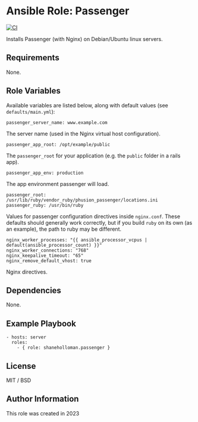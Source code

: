 # Ansible Role: Passenger

[![CI](https://github.com/shaneholloman/ansible-role-passenger/actions/workflows/ci.yml/badge.svg)](https://github.com/shaneholloman/ansible-role-passenger/actions/workflows/ci.yml)

Installs Passenger (with Nginx) on Debian/Ubuntu linux servers.

## Requirements

None.

## Role Variables

Available variables are listed below, along with default values (see `defaults/main.yml`):

    passenger_server_name: www.example.com

The server name (used in the Nginx virtual host configuration).

    passenger_app_root: /opt/example/public

The `passenger_root` for your application (e.g. the `public` folder in a rails app).

    passenger_app_env: production

The app environment passenger will load.

    passenger_root: /usr/lib/ruby/vendor_ruby/phusion_passenger/locations.ini
    passenger_ruby: /usr/bin/ruby

Values for passenger configuration directives inside `nginx.conf`. These defaults should generally work correctly, but if you build `ruby` on its own (as an example), the path to ruby may be different.

    nginx_worker_processes: "{{ ansible_processor_vcpus | default(ansible_processor_count) }}"
    nginx_worker_connections: "768"
    nginx_keepalive_timeout: "65"
    nginx_remove_default_vhost: true

Nginx directives.

## Dependencies

None.

## Example Playbook

    - hosts: server
      roles:
        - { role: shaneholloman.passenger }

## License

MIT / BSD

## Author Information

This role was created in 2023

